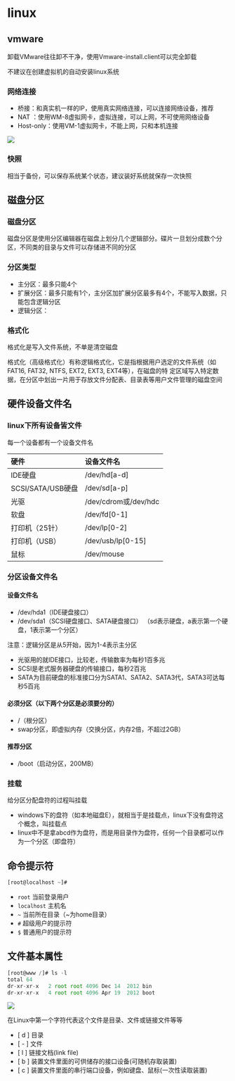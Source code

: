 # linux

## vmware

卸载VMware往往卸不干净，使用Vmware-install.client可以完全卸载

不建议在创建虚拟机的自动安装linux系统

### 网络连接

* 桥接：和真实机一样的IP，使用真实网络连接，可以连接网络设备，推荐
* NAT ：使用WM-8虚拟网卡，虚拟连接，可以上网，不可使用网络设备
* Host-only：使用VM-1虚拟网卡，不能上网，只和本机连接

![](images/1_3.png)

### 快照

相当于备份，可以保存系统某个状态，建议装好系统就保存一次快照

## 磁盘分区

### 磁盘分区

磁盘分区是使用分区编辑器在磁盘上划分几个逻辑部分。碟片一旦划分成数个分区，不同类的目录与文件可以存储进不同的分区

### 分区类型

* 主分区：最多只能4个
* 扩展分区：最多只能有1个，主分区加扩展分区最多有4个，不能写入数据，只能包含逻辑分区
* 逻辑分区：

### 格式化

格式化是写入文件系统，不单是清空磁盘

格式化（高级格式化）有称逻辑格式化，它是指根据用户选定的文件系统（如FAT16, FAT32, NTFS, EXT2, EXT3, EXT4等），在磁盘的特
定区域写入特定数据，在分区中划出一片用于存放文件分配表、目录表等用户文件管理的磁盘空间

## 硬件设备文件名

### linux下所有设备皆文件

每一个设备都有一个设备文件名

| 硬件                        | 设备文件名           |
|:----------------------------|:---------------------|
| IDE硬盘                     | /dev/hd[a-d]         |
| SCSI/SATA/USB硬盘           | /dev/sd[a-p]         |
| 光驱                        | /dev/cdrom或/dev/hdc |
| 软盘                        | /dev/fd[0-1]         |
| 打印机（25针）              | /dev/lp[0-2]         |
| 打印机（USB）               | /dev/usb/lp[0-15]    |
| 鼠标                        | /dev/mouse           |

### 分区设备文件名

#### 设备文件名

* /dev/hda1（IDE硬盘接口）
* /dev/sda1（SCSI硬盘接口、SATA硬盘接口）
（sd表示硬盘，a表示第一个硬盘，1表示第一个分区）

<p class="warning">注意：逻辑分区是从5开始，因为1-4表示主分区</p>

* 光驱用的就IDE接口，比较老，传输数率为每秒1百多兆
* SCSI是老式服务器硬盘的传输接口，每秒2百兆
* SATA为目前硬盘的标准接口分为SATA1、SATA2、SATA3代，SATA3可达每秒5百兆

#### 必须分区（以下两个分区是必须要分的）

* /（根分区）
* swap分区，即虚拟内存（交换分区，内存2倍，不超过2GB）

#### 推荐分区

* /boot（启动分区，200MB）

### 挂载

给分区分配盘符的过程叫挂载

* windows下的盘符（如本地磁盘E），就相当于是挂载点，linux下没有盘符这个概念，叫挂载点
* linux中不是拿abcd作为盘符，而是用目录作为盘符，任何一个目录都可以作为一个分区（即盘符）

## 命令提示符

```javascript
[root@localhost ~]#
```

* `root` 当前登录用户
* `localhost` 主机名
* `~` 当前所在目录（~为home目录）
* `#` 超级用户的提示符
* `$` 普通用户的提示符

## 文件基本属性

```javascript
[root@www /]# ls -l
total 64
dr-xr-xr-x   2 root root 4096 Dec 14  2012 bin
dr-xr-xr-x   4 root root 4096 Apr 19  2012 boot
```

![](images/1_2.png)

在Linux中第一个字符代表这个文件是目录、文件或链接文件等等

* \[ d \] 目录
* \[ - \] 文件
* \[ l \] 链接文档(link file)
* \[ b \] 装置文件里面的可供储存的接口设备(可随机存取装置)
* \[ c \] 装置文件里面的串行端口设备，例如键盘、鼠标(一次性读取装置)
